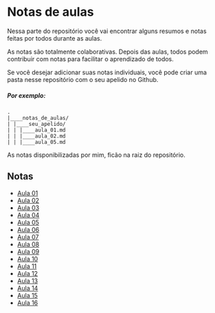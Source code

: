 # Notas de aulas

Nessa parte do repositório você vai encontrar alguns resumos e notas feitas por todos durante as aulas.

As notas são totalmente colaborativas. Depois das aulas, todos podem contribuir com notas para facilitar o aprendizado de todos.

Se você desejar adicionar suas notas individuais, você pode criar uma pasta nesse repositório com o seu apelido no Github.

##### Por exemplo:
```
.
|____notas_de_aulas/
| |____seu_apelido/
| | |____aula_01.md
| | |____aula_02.md
| | |____aula_05.md
```

As notas disponibilizadas por mim, ficão na raiz do repositório.


## Notas

- [Aula 01](.aula_01.md)
- [Aula 02](.aula_02.md)
- [Aula 03](.aula_03.md)
- [Aula 04](.aula_04.md)
- [Aula 05](.aula_05.md)
- [Aula 06](.aula_06.md)
- [Aula 07](.aula_07.md)
- [Aula 08](.aula_08.md)
- [Aula 09](.aula_09.md)
- [Aula 10](.aula_10.md)
- [Aula 11](.aula_11.md)
- [Aula 12](.aula_12.md)
- [Aula 13](.aula_13.md)
- [Aula 14](.aula_14.md)
- [Aula 15](.aula_15.md)
- [Aula 16](.aula_16.md)
